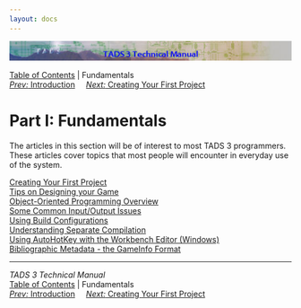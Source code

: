 ```yaml
---
layout: docs
---
```

<div class="topbar">

<img src="topbar.jpg" data-border="0" />

</div>

<div class="nav">

<a href="toc.html" class="nav">Table of Contents</a> \| Fundamentals  
<span class="navnp"><a href="intro.html" class="nav"><em>Prev:</em> Introduction</a>
    <a href="t3start.html" class="nav"><em>Next:</em> Creating Your First
Project</a>     </span>

</div>



# Part I: Fundamentals

The articles in this section will be of interest to most TADS 3
programmers. These articles cover topics that most people will encounter
in everyday use of the system.

<div class="sectoc">

[Creating Your First Project](t3start.html)  
[Tips on Designing your Game](t3design.html)  
[Object-Oriented Programming Overview](t3oop.html)  
[Some Common Input/Output Issues](t3inout.html)  
[Using Build Configurations](t3build_config.html)  
[Understanding Separate Compilation](t3inc.html)  
[Using AutoHotKey with the Workbench Editor (Windows)](t3iautohot.html)  
[Bibliographic Metadata - the GameInfo Format](gameinfo.html)  



</div>

------------------------------------------------------------------------

<div class="navb">

*TADS 3 Technical Manual*  
<a href="toc.html" class="nav">Table of Contents</a> \| Fundamentals  
<span class="navnp"><a href="intro.html" class="nav"><em>Prev:</em> Introduction</a>
    <a href="t3start.html" class="nav"><em>Next:</em> Creating Your First
Project</a>     </span>

</div>
